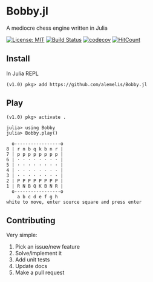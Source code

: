# Bobby.jl
A mediocre chess engine written in Julia

[![License: MIT](https://img.shields.io/badge/License-MIT-yellow.svg)](https://opensource.org/licenses/MIT)
[![Build Status](https://travis-ci.org/alemelis/Bobby.jl.svg?branch=master)](https://travis-ci.org/alemelis/Bobby.jl)
[![codecov](https://codecov.io/gh/alemelis/Bobby.jl/branch/master/graph/badge.svg)](https://codecov.io/gh/alemelis/Bobby.jl)
[![HitCount](http://hits.dwyl.io/alemelis/Bobby.jl.svg)](http://hits.dwyl.io/alemelis/Bobby.jl)

## Install

In Julia REPL

```
(v1.0) pkg> add https://github.com/alemelis/Bobby.jl
```

## Play
```
(v1.0) pkg> activate .
```

```
julia> using Bobby
julia> Bobby.play()

  o-----------------o
8 | r n b q k b n r |
7 | p p p p p p p p |
6 | ⋅ ⋅ ⋅ ⋅ ⋅ ⋅ ⋅ ⋅ |
5 | ⋅ ⋅ ⋅ ⋅ ⋅ ⋅ ⋅ ⋅ |
4 | ⋅ ⋅ ⋅ ⋅ ⋅ ⋅ ⋅ ⋅ |
3 | ⋅ ⋅ ⋅ ⋅ ⋅ ⋅ ⋅ ⋅ |
2 | P P P P P P P P |
1 | R N B Q K B N R |
  o-----------------o
    a b c d e f g h
white to move, enter source square and press enter

```

## Contributing

Very simple:

1. Pick an issue/new feature
2. Solve/implement it
3. Add unit tests
4. Update docs
5. Make a pull request
